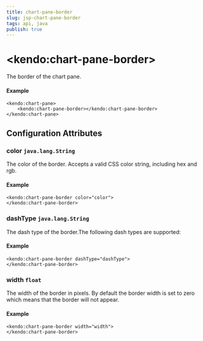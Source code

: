 ```yaml
---
title: chart-pane-border
slug: jsp-chart-pane-border
tags: api, java
publish: true
---
```


# \<kendo:chart-pane-border\>

The border of the chart pane.

#### Example
    <kendo:chart-pane>
        <kendo:chart-pane-border></kendo:chart-pane-border>
    </kendo:chart-pane>

## Configuration Attributes

### color `java.lang.String`

The color of the border. Accepts a valid CSS color string, including hex and rgb.

#### Example
    <kendo:chart-pane-border color="color">
    </kendo:chart-pane-border>

### dashType `java.lang.String`

The dash type of the border.The following dash types are supported:

#### Example
    <kendo:chart-pane-border dashType="dashType">
    </kendo:chart-pane-border>

### width `float`

The width of the border in pixels. By default the border width is set to zero which means that the border will not appear.

#### Example
    <kendo:chart-pane-border width="width">
    </kendo:chart-pane-border>

